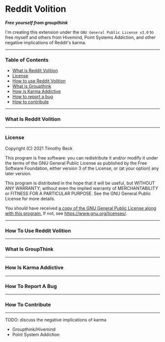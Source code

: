 # Reddit Volition

___Free yourself from groupthink___

I'm creating this extension under the `GNU General Public License v3.0` to free myself and others from Hivemind, Point Systems Addiction, and other negative implications of Reddit's karma.

___

### Table of Contents

- [What is Reddit Volition](/README.md#What-Is-Reddit-Volition)
- [License](/README.md#)
- [How to use Reddit Volition](/README.md#How-To-Use-Reddit-Volition)
- [What is Groupthink](/README.md#How-To-Use-Reddit-Volition)
- [How is Karma Addictive](/README.md#What-Is-GroupThink)
- [How to report a bug](/#How-Is-Karma-Addictive)
- [How to contribute](/#How-To-Report-A-Bug)

___

### What Is Reddit Volition



___

### License

Copyright (C) 2021 Timothy Beck

This program is free software: you can redistribute it and/or modify
it under the terms of the GNU General Public License as published by
the Free Software Foundation, either version 3 of the License, or
(at your option) any later version.

This program is distributed in the hope that it will be useful,
but WITHOUT ANY WARRANTY; without even the implied warranty of
MERCHANTABILITY or FITNESS FOR A PARTICULAR PURPOSE.  See the
GNU General Public License for more details.

You should have received [a copy of the GNU General Public License
along with this program.](/LICENSE.txt)  If not, see <https://www.gnu.org/licenses/>.

___


### How To Use Reddit Volition

___

### What Is GroupThink

___

### How Is Karma Addictive

___

### How To Report A Bug

___

### How To Contribute

___



TODO: discuss the negative implications of karma

- Groupthink/Hivemind
- Point System Addiction
